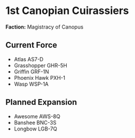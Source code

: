 # 1st Canopian Cuirassiers
**Faction:** Magistracy of Canopus
## Current Force
- Atlas AS7-D
- Grasshopper GHR-5H
- Griffin GRF-1N
- Phoenix Hawk PXH-1
- Wasp WSP-1A
## Planned Expansion
- Awesome AWS-8Q
- Banshee BNC-3S
- Longbow LGB-7Q

